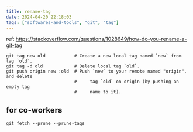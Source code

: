 ```yaml
---
title: rename-tag
date: 2024-04-20 22:18:03
tags: ["softwares-and-tools", "git", "tag"]
---
```

ref: https://stackoverflow.com/questions/1028649/how-do-you-rename-a-git-tag

```
git tag new old           # Create a new local tag named `new` from tag `old`.
git tag -d old            # Delete local tag `old`.
git push origin new :old  # Push `new` to your remote named "origin", and delete
                          #     tag `old` on origin (by pushing an empty tag
                          #     name to it).
```

## for co-workers

```
git fetch --prune --prune-tags
```

